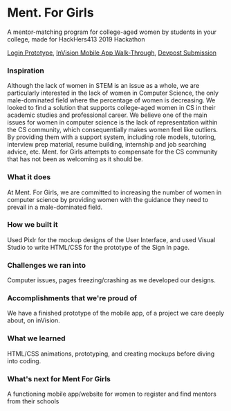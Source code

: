 # Ment. For Girls
A mentor-matching program for college-aged women by students in your college, made for HackHers413 2019 Hackathon

[Login Prototype](https://shanicesmith98.github.io/ment-for-girls/), [InVision Mobile App Walk-Through](https://invis.io/ZDQJZHRKWG3#/347270845_About), [Devpost Submission](https://devpost.com/software/ment-for-girls)

### Inspiration
Although the lack of women in STEM is an issue as a whole, we are particularly interested in the lack of women in Computer Science, the only male-dominated field where the percentage of women is decreasing. We looked to find a solution that supports college-aged women in CS in their academic studies and professional career. We believe one of the main issues for women in computer science is the lack of representation within the CS community, which consequentially makes women feel like outliers. By providing them with a support system, including role models, tutoring, interview prep material, resume building, internship and job searching advice, etc. Ment. for Girls attempts to compensate for the CS community that has not been as welcoming as it should be.

### What it does
At Ment. For Girls, we are committed to increasing the number of women in computer science by providing women with the guidance they need to prevail in a male-dominated field.

### How we built it
Used Pixlr for the mockup designs of the User Interface, and used Visual Studio to write HTML/CSS for the prototype of the Sign In page.

### Challenges we ran into
Computer issues, pages freezing/crashing as we developed our designs.

### Accomplishments that we're proud of
We have a finished prototype of the mobile app, of a project we care deeply about, on inVision.

### What we learned
HTML/CSS animations, prototyping, and creating mockups before diving into coding.

### What's next for Ment For Girls
A functioning mobile app/website for women to register and find mentors from their schools
